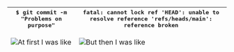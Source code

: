 <table>
<thead>
<th><kbd>$ git commit -m "Problems on purpose"</kbd>
<th><samp>fatal: cannot lock ref 'HEAD': unable to resolve reference 'refs/heads/main': reference broken</samp>

<tr>
<td>
  
  ![At first I was like](/)
  
<td>

![But then I was like](/)

</table>
